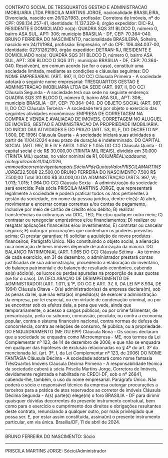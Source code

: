 CONTRATO SOCIAL DE TRESQUARTOS GESTAO E ADMINISTRACAO
IMOBILIARIA LTDA
PRISCILA MARTINS JORGE, nacionalidade BRASILEIRA, Divorciada, nascido em 26/02/1983,
profissão: Corretora de Imóveis, nº do CPF: 098.134.257-41, identidade: 11.137.329-6, órgão expedidor:
DIC-RJ, RESIDENTE E DOMICILIADO no(a): QUADRA SQS 311 BLOCO D, número 0, bairro ASA
SUL, APT: 306; município BRASILIA - DF, CEP: 70.364-040.
BRUNO FERREIRA DO NASCIMENTO, nacionalidade BRASILEIRA, Solteiro, nascido em
24/11/1984, profissão: Empresário, nº do CPF: 106.484.037-00, identidade: 02731262190, órgão expedidor:
DETRAN-RJ, RESIDENTE E DOMICILIADO no(a): QUADRA SQS 311 BLOCO D, número 0, bairro
ASA SUL, APT: 306 BLOCO D SQS 311 ; município BRASILIA - DF, CEP: 70.364-040.
Resolve(m), em comum acordo (se for o caso), constituir uma sociedade limitada, mediante as condições e
cláusulas seguintes:
DO NOME EMPRESARIAL (ART. 997, II, DO CC)
Cláusula Primeira - A sociedade adotará o seguinte nome empresarial: TRESQUARTOS GESTAO
E ADMINISTRACAO IMOBILIARIA LTDA
DA SEDE (ART. 997, II, DO CC)
Cláusula Segunda - A sociedade terá sua sede no seguinte endereço: QUADRA SQS 311 BLOCO
D, número 0, bairro ASA SUL, APT: 306;, município BRASILIA - DF, CEP: 70.364-040.
DO OBJETO SOCIAL (ART. 997, II, DO CC)
Cláusula Terceira - A sociedade terá por objeto o exercício das seguintes atividades econômicas:
EMPRESA DE CORRETAGEM NA COMPRA E VENDA E AVALIACAO DE IMOVEIS,
CORRETAGEM NO ALUGUEL DE IMOVEIS, GESTAO E ADMINISTRACAO DA
PROPRIEDADE IMOBILIARIA.
DO INÍCIO DAS ATIVIDADES E DO PRAZO (ART. 53, III, F, DO DECRETO Nº 1.800, DE 1996)
Cláusula Quarta - A sociedade iniciará suas atividades a partir de 11/04/2024 e seu prazo de
duração é indeterminado.
DO CAPITAL SOCIAL (ART. 997, III E IV E ARTS. 1.052 E 1.055 DO CC)
Cláusula Quinta - O capital social é de R$ 30.000,00 (TRINTA MIL REAIS), dividido em 30.000
(TRINTA MIL) quotas, no valor nominal de R$1,00 (UM REAL) cada uma, a integralizar até
11/04/2026, em moeda corrente vigente no país.
Sócio Nº de Quotas Valor
PRISCILA MARTINS JORGE 22.500 R$ 22.500,00
BRUNO FERREIRA DO NASCIMENTO 7.500 R$ 7.500,00
Total 30.000 R$ 30.000,00
DA ADMINISTRAÇÃO (ARTS. 997, VI; 1.013; 1.015; 1.064 DO CC)
Cláusula Sexta - A administração da sociedade será exercida:
Pela sócia PRISCILA MARTINS JORGE, que representará legalmente a sociedade e poderá
praticar todos os atos pertinentes à gestão da sociedade, em nome da pessoa jurídica, dentre ele(s):
A) abrir, movimentar e encerrar contas correntes e/ou contas de pagamento, inclusive por meio de
cartão de crédito e/ou débito;
B) realizar transferências ou cobranças via DOC, TED, Pix e/ou qualquer outro meio;
C) contratar ou renegociar empréstimos e/ou financiamentos;
D) realizar ou resgatar aplicações financeiras e/ou investimentos;
E) contratar ou cancelar seguros;
F) outorgar procurações que contenham os poderes previstos acima;
G) prestar garantias;
H) solicitar a aquisição de novos produtos financeiros;
Parágrafo Único. Não constituindo o objeto social, a alienação ou a oneração de bens imóveis
depende de autorização da maioria.
DO BALANÇO PATRIMONIAL (ART. 1.065 DO CC)
Cláusula Sétima - Ao término de cada exercício, em 31 de dezembro, o administrador prestará
contas justificadas de sua administração, procedendo à elaboração do inventário, do balanço
patrimonial e do balanço de resultado econômico, cabendo ao(s) sócio(s), os lucros ou perdas
apuradas na proporção de suas quotas (se for o caso).
DA DECLARAÇÃO DE DESIMPEDIMENTO DE ADMINISTRADOR (ART. 1.011, § 1º, DO CC E
ART. 37, II, DA LEI Nº 8.934, DE 1994)
Cláusula Oitava - O(s) administrador(es) da empresa declara(m), sob as penas da lei, que não
está(ão) impedido(s) de exercer a administração da empresa, por lei especial, ou em virtude de
condenação criminal, ou por se encontrar sob os efeitos dela, a pena que vede, ainda que
temporariamente, o acesso a cargos públicos; ou por crime falimentar, de prevaricação, peita ou
suborno, concussão, peculato, ou contra a economia popular, contra o sistema financeiro nacional,
contra normas de defesa da concorrência, contra as relações de consumo, fé pública, ou a
propriedade.
DO ENQUADRAMENTO (ME OU EPP)
Cláusula Nona - Os sócios declaram que a sociedade se enquadra como Microempresa - ME, nos
termos da Lei Complementar nº 123, de 14 de dezembro de 2006, e que não se enquadra em qualquer
das hipóteses de exclusão relacionadas no § 4º do art. 3º da mencionada lei. (art. 3º, I, da Lei
Complementar nº 123, de 2006)
DO NOME FANTASIA
Cláusula Décima - A sociedade adotará como nome fantasia TrêsQuartos Imóveis
Cláusula Décima Primeira -
A responsabilidade técnica da sociedade caberá à sócia Priscila Martins Jorge, Corretora de Imóveis,
devidamente registrada e habilitada no CRECI-DF, sob o nº 26841, cabendo-lhe, também, o uso do
nome empresarial.
Parágrafo Único. Não poderá o sócio e responsável técnico da empresa outorgar procurações a
terceiros para a prática de atos reservados ao corretor de imóveis
Cláusula Décima Segunda - A(s) parte(s) elege(m) o foro BRASILIA - DF para dirimir quaisquer
dúvidas decorrentes do presente instrumento contratual, bem como para o exercício e cumprimento
dos direitos e obrigações resultantes deste contrato, renunciando a qualquer outro, por mais
privilegiado que possa ser.
E, por estar assim constituída, assina(m) o presente instrumento particular, em via única.
Brasília/DF, 11 de abril de 2024.
______________________________________________________________
BRUNO FERREIRA DO NASCIMENTO: Sócio
______________________________________________________________
PRISCILA MARTINS JORGE: Sócio/Administrador